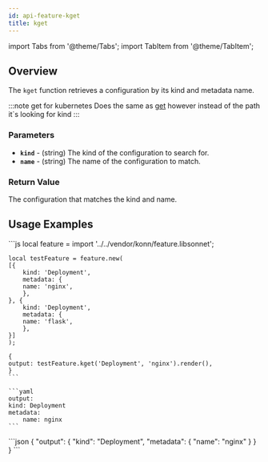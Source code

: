 ```yaml
---
id: api-feature-kget
title: kget
---
```


import Tabs from '@theme/Tabs';
import TabItem from '@theme/TabItem';

## Overview
The `kget` function retrieves a configuration by its kind and metadata name.

:::note get for kubernetes
Does the same as [get](api-feature-get) however instead of the path it`s looking for kind
:::
### Parameters
- **`kind`** - (string) The kind of the configuration to search for.
- **`name`** - (string) The name of the configuration to match.


### Return Value
The configuration that matches the kind and name.
## Usage Examples

<Tabs>
    <TabItem value="jsonnet" label="Jsonnet" default>
    ```js
    local feature = import '../../vendor/konn/feature.libsonnet';

    local testFeature = feature.new(
    [{
        kind: 'Deployment',
        metadata: {
        name: 'nginx',
        },
    }, {
        kind: 'Deployment',
        metadata: {
        name: 'flask',
        },
    }]
    );

    {
    output: testFeature.kget('Deployment', 'nginx').render(),
    }
    ```
  </TabItem>
  <TabItem value="yaml" label="YAML Output">

    ```yaml
    output:
    kind: Deployment
    metadata:
        name: nginx
    ```
  </TabItem>
  <TabItem value="json" label="JSON Output">
    ```json
    {
    "output": {
        "kind": "Deployment",
        "metadata": {
            "name": "nginx"
        }
    }
    }
    ```  
    </TabItem>
</Tabs>